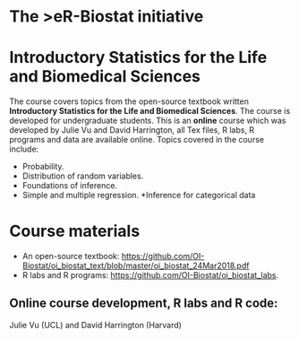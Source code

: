 # The >eR-Biostat initiative
#  Introductory Statistics for the Life and Biomedical Sciences

The course covers topics from the open-source textbook written **Introductory Statistics for the Life and Biomedical Sciences**. The course is developed for undergraduate students. This is an **online** course which was developed by Julie Vu  and David Harrington, all Tex files, R labs,  R programs and data are available online. 
Topics covered in the course include:
* Probability.
* Distribution of random variables.
* Foundations of inference.
* Simple and multiple regression.
*Inference for categorical data
# Course materials
* An open-source textbook: https://github.com/OI-Biostat/oi_biostat_text/blob/master/oi_biostat_24Mar2018.pdf
* R labs and R programs: https://github.com/OI-Biostat/oi_biostat_labs.

##  Online course development, R labs and R code: 
Julie Vu (UCL) and David Harrington (Harvard) 
